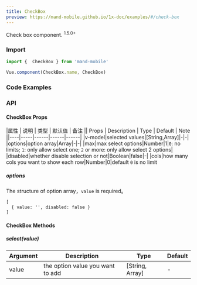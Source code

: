 ```yaml
---
title: CheckBox
preview: https://mand-mobile.github.io/1x-doc/examples/#/check-box
---
```


Check box component. <sup class="version-after">1.5.0+</sup>

### Import

```javascript
import {  CheckBox } from 'mand-mobile'

Vue.component(CheckBox.name, CheckBox)
```

### Code Examples
<!-- DEMO -->

### API

#### CheckBox Props
|属性 | 说明 | 类型 | 默认值 | 备注 || Props | Description | Type | Default | Note ||----|-----|------|------|------|
|v-model|selected values|[String,Array]|-|-|
|options|option array|Array|-|-|
|max|max select options|Number|1|`0`: no limits; `1`: only allow select one; `2` or more: only allow select 2 options|
|disabled|whether disable selection or not|Boolean|false|-|
|cols|how many cols you want to show each row|Number|0|default `0` is no limit

##### options
The structure of option array，`value` is required。
```
[
  { value: '', disabled: false }
]
```

#### CheckBox Methods

##### select(value)

|Argument | Description | Type | Default |
|----|-----|------|------|
|value|the option value you want to add|[String, Array]|-|
